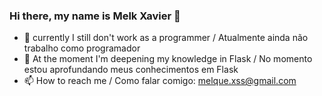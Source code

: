### Hi there, my name is Melk Xavier 👋

- 🔭 currently I still don't work as a programmer / Atualmente ainda não trabalho como programador
- 🌱 At the moment I'm deepening my knowledge in Flask / No momento estou aprofundando meus conhecimentos em Flask
- 📫 How to reach me / Como falar comigo: melque.xss@gmail.com
